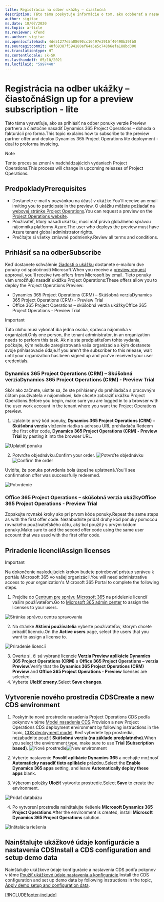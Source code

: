 ```yaml
---
title: Registrácia na odber ukážky – čiastočná
description: Táto téma poskytuje informácie o tom, ako odoberať a nasadiť jednoduché nasadenie Project Operations – dohoda o fakturácii pro forma.
author: sigitac
ms.date: 10/07/2020
ms.topic: article
ms.reviewer: kfend
ms.author: sigitac
ms.openlocfilehash: 4de51277e5a08690cc16497e3916f40498b39fb8
ms.sourcegitcommit: 40f68387f594180af64a5e5c748b6efa188bd300
ms.translationtype: HT
ms.contentlocale: sk-SK
ms.lasthandoff: 05/10/2021
ms.locfileid: "5997440"
---
```

# <a name="sign-up-for-a-preview-subscription---lite"></a><span data-ttu-id="19d91-103">Registrácia na odber ukážky – čiastočná</span><span class="sxs-lookup"><span data-stu-id="19d91-103">Sign up for a preview subscription - lite</span></span> 

<span data-ttu-id="19d91-104">Táto téma vysvetľuje, ako sa prihlásiť na odber ponuky verzie Preview partnera a čiastočne nasadiť Dynamics 365 Project Operations – dohoda o fakturácii pro forma.</span><span class="sxs-lookup"><span data-stu-id="19d91-104">This topic explains how to subscribe to the preview partner offer and deploy Dynamics 365 Project Operations lite deployment - deal to proforma invoicing.</span></span>

> [!NOTE]
> <span data-ttu-id="19d91-105">Tento proces sa zmení v nadchádzajúcich vydaniach Project Operations.</span><span class="sxs-lookup"><span data-stu-id="19d91-105">This process will change in upcoming releases of Project Operations.</span></span>

## <a name="prerequisites"></a><span data-ttu-id="19d91-106">Predpoklady</span><span class="sxs-lookup"><span data-stu-id="19d91-106">Prerequisites</span></span>

- <span data-ttu-id="19d91-107">Dostanete e-mail s pozvánkou na účasť v ukážke.</span><span class="sxs-lookup"><span data-stu-id="19d91-107">You'll receive an email inviting you to participate in the preview.</span></span> <span data-ttu-id="19d91-108">O ukážku môžete požiadať na [webovej stránke Project Operations](https://dynamics.microsoft.com/en-us/project-operations/overview/).</span><span class="sxs-lookup"><span data-stu-id="19d91-108">You can request a preview on the [Project Operations website](https://dynamics.microsoft.com/en-us/project-operations/overview/).</span></span>
- <span data-ttu-id="19d91-109">Používateľ, ktorý nasadí ukážku, musí mať práva globálneho správcu nájomníka platformy Azure.</span><span class="sxs-lookup"><span data-stu-id="19d91-109">The user who deploys the preview must have Azure tenant global administrator rights.</span></span>
- <span data-ttu-id="19d91-110">Prečítajte si všetky zmluvné podmienky.</span><span class="sxs-lookup"><span data-stu-id="19d91-110">Review all terms and conditions.</span></span>

## <a name="subscribe"></a><span data-ttu-id="19d91-111">Prihlásiť sa na odber</span><span class="sxs-lookup"><span data-stu-id="19d91-111">Subscribe</span></span>

<span data-ttu-id="19d91-112">Keď dostanete schválenie [žiadosti o ukážku](https://forms.office.com/FormsPro/Pages/ResponsePage.aspx?id=v4j5cvGGr0GRqy180BHbR56j8lZs0FdAvwT75_WNFyxUMkRDV1NYQU5TNjE2VjhKOVBUNVg2R0s1NC4u) dostanete e-mailom dve ponuky od spoločnosti Microsoft.</span><span class="sxs-lookup"><span data-stu-id="19d91-112">When you receive a [preview request](https://forms.office.com/FormsPro/Pages/ResponsePage.aspx?id=v4j5cvGGr0GRqy180BHbR56j8lZs0FdAvwT75_WNFyxUMkRDV1NYQU5TNjE2VjhKOVBUNVg2R0s1NC4u) approval, you'll receive two offers from Microsoft by email.</span></span> <span data-ttu-id="19d91-113">Tieto ponuky vám umožňujú nasadiť ukážku Project Operations:</span><span class="sxs-lookup"><span data-stu-id="19d91-113">These offers allow you to deploy the Project Operations Preview:</span></span>

- <span data-ttu-id="19d91-114">Dynamics 365 Project Operations (CRM) – Skúšobná verzia</span><span class="sxs-lookup"><span data-stu-id="19d91-114">Dynamics 365 Project Operations (CRM) - Preview Trial</span></span>
- <span data-ttu-id="19d91-115">Office 365 Project Operations – skúšobná verzia ukážky</span><span class="sxs-lookup"><span data-stu-id="19d91-115">Office 365 Project Operations - Preview Trial</span></span>

> [!IMPORTANT]
> <span data-ttu-id="19d91-116">Túto úlohu musí vykonať iba jedna osoba, správca nájomníka v organizácii.</span><span class="sxs-lookup"><span data-stu-id="19d91-116">Only one person, the tenant administrator, in an organization needs to perform this task.</span></span> <span data-ttu-id="19d91-117">Ak nie ste predplatiteľom tohto vydania, počkajte, kým nebude zaregistrovaná vaša organizácia a kým dostanete svoje prihlasovacie údaje.</span><span class="sxs-lookup"><span data-stu-id="19d91-117">If you aren't the subscriber to this release, wait until your organization has been signed up and you've received your user credentials.</span></span>

### <a name="dynamics-365-project-operations-crm---preview-trial"></a><span data-ttu-id="19d91-118">Dynamics 365 Project Operations (CRM) – Skúšobná verzia</span><span class="sxs-lookup"><span data-stu-id="19d91-118">Dynamics 365 Project Operations (CRM) - Preview Trial</span></span> 

<span data-ttu-id="19d91-119">Skôr ako začnete, uistite sa, že ste prihlásený do prehliadača s pracovným účtom používateľa v nájomníkovi, kde chcete zobraziť ukážku Project Operations.</span><span class="sxs-lookup"><span data-stu-id="19d91-119">Before you begin, make sure you are logged in to a browser with the user work account in the tenant where you want the Project Operations preview.</span></span>

1. <span data-ttu-id="19d91-120">Uplatnite prvý kód ponuky, **Dynamics 365 Project Operations (CRM) – Skúšobná verzia** vložením riadka s adresou URL prehliadača.</span><span class="sxs-lookup"><span data-stu-id="19d91-120">Redeem the first offer code, **Dynamics 365 Project Operations (CRM) - Preview Trial** by pasting it into the browser URL.</span></span>

![Uplatniť ponuku](./media/16RedeemFirstOfferNew.png)

2. <span data-ttu-id="19d91-122">Potvrďte objednávku.</span><span class="sxs-lookup"><span data-stu-id="19d91-122">Confirm your order.</span></span>
<span data-ttu-id="19d91-123">![Potvrďte objednávku](./media/17ConfirmOrderNew.png)</span><span class="sxs-lookup"><span data-stu-id="19d91-123">![Confirm the order](./media/17ConfirmOrderNew.png)</span></span>

<span data-ttu-id="19d91-124">Uvidíte, že ponuka potvrdenia bola úspešne uplatnená.</span><span class="sxs-lookup"><span data-stu-id="19d91-124">You'll see confirmation offer was successfully redeemed.</span></span>

![Potvrdenie](./media/18OrderConfirmationNew.png)

### <a name="office-365-project-operations---preview-trial"></a><span data-ttu-id="19d91-126">Office 365 Project Operations – skúšobná verzia ukážky</span><span class="sxs-lookup"><span data-stu-id="19d91-126">Office 365 Project Operations - Preview Trial</span></span>

<span data-ttu-id="19d91-127">Zopakujte rovnaké kroky ako pri prvom kóde ponuky.</span><span class="sxs-lookup"><span data-stu-id="19d91-127">Repeat the same steps as with the first offer code.</span></span> <span data-ttu-id="19d91-128">Nezabudnite pridať druhý kód ponuky pomocou rovnakého používateľského účtu, aký bol použitý s prvým kódom ponuky.</span><span class="sxs-lookup"><span data-stu-id="19d91-128">Make sure to add the second offer code using the same user account that was used with the first offer code.</span></span>

## <a name="assign-licenses"></a><span data-ttu-id="19d91-129">Priradenie licencií</span><span class="sxs-lookup"><span data-stu-id="19d91-129">Assign licenses</span></span>

> [!IMPORTANT]
> <span data-ttu-id="19d91-130">Na dokončenie nasledujúcich krokov budete potrebovať prístup správcu k portálu Microsoft 365 vo vašej organizácii.</span><span class="sxs-lookup"><span data-stu-id="19d91-130">You will need administrative access to your organization's Microsoft 365 Portal to complete the following steps.</span></span>


1. <span data-ttu-id="19d91-131">Prejdite do [Centrum pre správu Microsoft 365](https://portal.office.com/) na pridelenie licencií vašim používateľom.</span><span class="sxs-lookup"><span data-stu-id="19d91-131">Go to [Microsoft 365 admin center](https://portal.office.com/) to assign the licenses to your users.</span></span>

![Stránka správcu centra spravovania](./media/14AdminPortal.png)

2. <span data-ttu-id="19d91-133">Na stránke **Aktívni používatelia** vyberte používateľov, ktorým chcete priradiť licenciu.</span><span class="sxs-lookup"><span data-stu-id="19d91-133">On the **Active users** page, select the users that you want to assign a license to.</span></span>

![Priradenie licencií](./media/15AssignLicenses.png)

3. <span data-ttu-id="19d91-135">Overte si, či sú vybrané licencie **Verzia Preview aplikácie Dynamics 365 Project Operations (CRM)** a **Office 365 Project Operations – verzia Preview**.</span><span class="sxs-lookup"><span data-stu-id="19d91-135">Verify that the **Dynamics 365 Project Operations (CRM) Preview** and **Office 365 Project Operations - Preview** licenses are selected.</span></span> 
4. <span data-ttu-id="19d91-136">Vyberte **Uložiť zmeny**.</span><span class="sxs-lookup"><span data-stu-id="19d91-136">Select **Save changes**.</span></span>

## <a name="create-a-new-cds-environment"></a><span data-ttu-id="19d91-137">Vytvorenie nového prostredia CDS</span><span class="sxs-lookup"><span data-stu-id="19d91-137">Create a new CDS environment</span></span>

1. <span data-ttu-id="19d91-138">Poskytnite nové prostredie nasadenia Project Operations CDS podľa pokynov v téme [Model nasadenia CDS](lite-deployment.md).</span><span class="sxs-lookup"><span data-stu-id="19d91-138">Provision a new Project Operations CDS deployment environment by following instructions in the topic, [CDS deployment model](lite-deployment.md).</span></span> <span data-ttu-id="19d91-139">Keď vyberiete typ prostredia, nezabudnite použiť **Skúšobnú verziu (na základe predplatného)**.</span><span class="sxs-lookup"><span data-stu-id="19d91-139">When you select the environment type, make sure to use **Trial (Subscription based)**.</span></span>
<span data-ttu-id="19d91-140">![Nové prostredie](./media/19CreateEnvironment.png)</span><span class="sxs-lookup"><span data-stu-id="19d91-140">![New environment](./media/19CreateEnvironment.png)</span></span>

2. <span data-ttu-id="19d91-141">Vyberte nastavenie **Povoliť aplikácie Dynamics 365** a nechajte možnosť **Automaticky nasadiť tieto aplikácie** prázdnu.</span><span class="sxs-lookup"><span data-stu-id="19d91-141">Select the **Enable Dynamics 365 apps** setting, and leave **Automatically deploy these apps** blank.</span></span>  
3. <span data-ttu-id="19d91-142">Výberom položky **Uložiť** vytvoríte prostredie.</span><span class="sxs-lookup"><span data-stu-id="19d91-142">Select **Save** to create the environment.</span></span>

![Pridať databázu](./media/20CreateEnvironment1.png)

4. <span data-ttu-id="19d91-144">Po vytvorení prostredia nainštalujte riešenie **Microsoft Dynamics 365 Project Operations**.</span><span class="sxs-lookup"><span data-stu-id="19d91-144">After the environment is created, install **Microsoft Dynamics 365 Project Operations** solution.</span></span> 

![Inštalácia riešenia](./media/21InstallSolution.png)

## <a name="install-a-cds-configuration-and-setup-demo-data"></a><span data-ttu-id="19d91-146">Nainštalujte ukážkové údaje konfigurácie a nastavenia CDS</span><span class="sxs-lookup"><span data-stu-id="19d91-146">Install a CDS configuration and setup demo data</span></span>

<span data-ttu-id="19d91-147">Nainštalujte ukážkové údaje konfigurácie a nastavenia CDS podľa pokynov v téme [Použiť ukážkové údaje nastavenia a konfigurácie](lite-apply-demo-setup-config-data.md).</span><span class="sxs-lookup"><span data-stu-id="19d91-147">Install the CDS configuration and set up demo data by following instructions in the topic, [Apply demo setup and configuration data](lite-apply-demo-setup-config-data.md).</span></span>


[!INCLUDE[footer-include](../includes/footer-banner.md)]